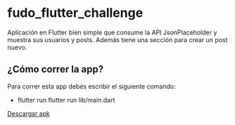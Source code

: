 # fudo_flutter_challenge

Aplicación en Flutter bien simple que consume la API JsonPlaceholder y muestra sus usuarios y posts. Además tiene una sección para crear un post nuevo.

## ¿Cómo correr la app?

Para correr esta app debés escribir el siguiente comando:
-  flutter run flutter run lib/main.dart

  [Descargar apk]([https://docs.flutter.dev/get-started/codelab](https://drive.google.com/file/d/1yd2BNuXqL-rUiCwCyJ2CqidmjS0Nk-GO/view?usp=sharing))
